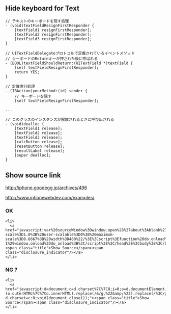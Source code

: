 ## Hide keyboard for Text

    // テキストのキーボードを隠す処理
    - (void)textFieldResignFirstResponder {
        [textField1 resignFirstResponder];
        [textField2 resignFirstResponder];
        [textField3 resignFirstResponder];
    }

    // UITextFieldDelegateプロトコルで定義されているイベントメソッド
    // キーボードのReturnキーが押された後に呼ばれる
    - (BOOL)textFieldShouldReturn:(UITextField *)textField {
        [self textFieldResignFirstResponder];
        return YES;
    }

    // 計算実行処理
    - (IBAction)yourMethod:(id) sender {
        // キーボードを隠す
        [self textFieldResignFirstResponder];

    ...

    // このクラスのインスタンスが解放されるときに呼び出される
    - (void)dealloc {
        [textField1 release];
        [textField2 release];
        [textField3 release];
        [calcButton release];
        [resetButton release];
        [resultLabel release];
        [super dealloc];
    }

## Show source link

<http://iphone.goodegg.jp/archives/496>

<http://www.iphonewebdev.com/examples/>

### OK
    <li>
      <a href="javascript:var%20sourceWindow%3Dwindow.open%28%27about%3Ablank%27%29%3B%0Avar%20newDoc%3DsourceWindow.document%3B%0AnewDoc.open%28%29%3B%0AnewDoc.write%28%27%3Chtml%3E%3Chead%3E%3Ctitle%3ESource%20of%20%27%2Bdocument.location.href%2B%27%3C/title%3E%3Cmeta%20name%3D%22viewport%22%20id%3D%22viewport%22%20content%3D%22initial-scale%3D1.0%3B%20user-scalable%3D0%3B%20maximum-scale%3D0.6667%3B%20width%3D480%22/%3E%3Cscript%3Efunction%20do_onload%28%29%7BsetTimeout%28function%28%29%7Bwindow.scrollTo%280,1%29%3B%7D,100%29%3B%7Dif%28navigator.userAgent.indexOf%28%22iPhone%22%29!%3D-1%29window.onload%3Ddo_onload%3B%3C/script%3E%3C/head%3E%3Cbody%3E%3C/body%3E%3C/html%3E%27%29%3B%0AnewDoc.close%28%29%3B%0Avar%20pre%3DnewDoc.body.appendChild%28newDoc.createElement%28%22pre%22%29%29%3B%0Apre.appendChild%28newDoc.createTextNode%28document.documentElement.innerHTML%29%29%3B"><span class="title">Show Source</span><span class="disclosure_indicator"/></a>
    </li>

### NG ?
    <li>
      <a href="javascript:d=document;c=d.charset%7C%7C0;i=0;o=d.documentElement;d.write(%22%3Cpre%3E%22+(o.outerHTML%7C%7Co.innerHTML).replace(/&/g,%22&amp;%22).replace(/%3C/g,%22&lt;%22).replace(/%3E/g,%22&gt;%22)+%22%3C/pre%3E%22);c?d.charset=c:0;void(document.close());"><span class="title">Show Source</span><span class="disclosure_indicator"/></a>
    </li>
